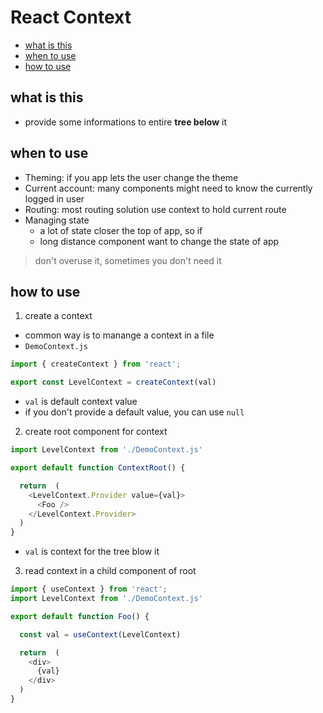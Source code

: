 # React Context

- [what is this](#what-is-this)
- [when to use](#when-to-use)
- [how to use](#usage)

## what is this

- provide some informations to entire **tree below** it

## when to use

- Theming: if you app lets the user change the theme
- Current account: many components might need to know the currently logged in user
- Routing: most routing solution use context to hold current route
- Managing state
  - a lot of state closer the top of app, so if
  - long distance component want to change the state of app

> don't overuse it, sometimes you don't need it

## how to use

1. create a context

- common way is to manange a context in a file
- `DemoContext.js`

```js
import { createContext } from 'react';

export const LevelContext = createContext(val)
```

- `val` is default context value
- if you don't provide a default value, you can use `null`

2. create root component for context

```js
import LevelContext from './DemoContext.js'

export default function ContextRoot() {

  return  (
    <LevelContext.Provider value={val}>
      <Foo />
    </LevelContext.Provider>
  )
}
```

- `val` is context for the tree blow it

3. read context in a child component of root

```js
import { useContext } from 'react';
import LevelContext from './DemoContext.js'

export default function Foo() {

  const val = useContext(LevelContext)

  return  (
    <div>
      {val}
    </div>
  )
}
```
